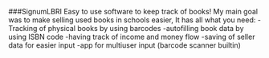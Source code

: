 ###SignumLBRI
Easy to use software to keep track of books!
My main goal was to make selling used books in schools easier, It has all what you need:
-Tracking of physical books by using barcodes
-autofilling book data by using ISBN code
-having track of income and money flow
-saving of seller data for easier input
-app for multiuser input (barcode scanner builtin)